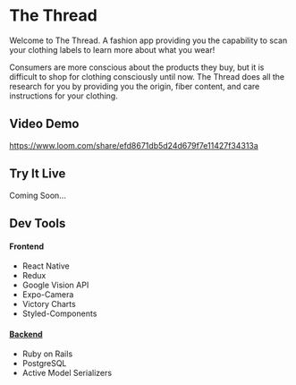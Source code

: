 # The Thread

Welcome to The Thread. A fashion app providing you the capability to scan your clothing labels to learn more about what you wear!

Consumers are more conscious about the products they buy, but it is difficult to shop for clothing consciously until now. The Thread does all the research for you by providing you the origin, fiber content, and care instructions for your clothing.

## Video Demo

https://www.loom.com/share/efd8671db5d24d679f7e11427f34313a

## Try It Live

Coming Soon...

## Dev Tools

#### Frontend

- React Native
- Redux
- Google Vision API
- Expo-Camera
- Victory Charts
- Styled-Components

#### [Backend](https://github.com/slurio/TheThread-Backend)

- Ruby on Rails
- PostgreSQL
- Active Model Serializers
